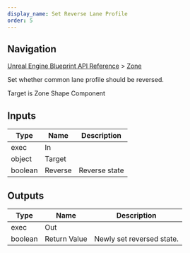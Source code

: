 ```yaml
---
display_name: Set Reverse Lane Profile
order: 5
---
```

## Navigation

[Unreal Engine Blueprint API Reference](https://dev.epicgames.com/documentation/en-us/unreal-engine/BlueprintAPI) > [Zone](https://dev.epicgames.com/documentation/en-us/unreal-engine/BlueprintAPI/Zone)

Set whether common lane profile should be reversed.

Target is Zone Shape Component

## Inputs

| Type | Name | Description |
| --- | --- | --- |
| exec | In |  |
| object | Target |  |
| boolean | Reverse | Reverse state |

## Outputs

| Type | Name | Description |
| --- | --- | --- |
| exec | Out |  |
| boolean | Return Value | Newly set reversed state. |
